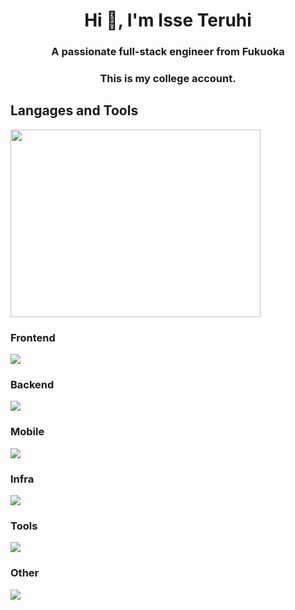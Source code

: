 <h1 align="center">Hi 👋, I'm Isse Teruhi</h1>
<h3 align="center">A passionate full-stack engineer from Fukuoka</h3>
<h3 align="center">This is my college account. </h3>
<h2>Langages and Tools</h2>

<p align="left"><img src="https://wakatime.com/share/@12f105df-0732-4fc5-9f9e-39054b31a956/454eae12-d6a5-4ca8-8f39-6c6eb620db71.svg" width="400" height=300></p>

<h3>Frontend</h3>
<img src="https://go-skill-icons.vercel.app/api/icons?i=nextjs,vue,react"/>

<h3>Backend</h3>
<img src="https://go-skill-icons.vercel.app/api/icons?i=laravel,go,flask,graphql,adonis"/>

<h3>Mobile</h3>
<img src="https://go-skill-icons.vercel.app/api/icons?i=flutter,reactnative,kotlin,swift"/>

<h3>Infra</h3>
<img src="https://go-skill-icons.vercel.app/api/icons?i=kubernetes,terraform,ansible,gcp,aws,heroku"/>

<h3>Tools</h3>
<img src="https://go-skill-icons.vercel.app/api/icons?i=githubactions,firebase,supabase,figma"/>

<h3>Other</h3>
<img src="https://go-skill-icons.vercel.app/api/icons?i=c,cpp,py,java,tensorflow,unity"/>












